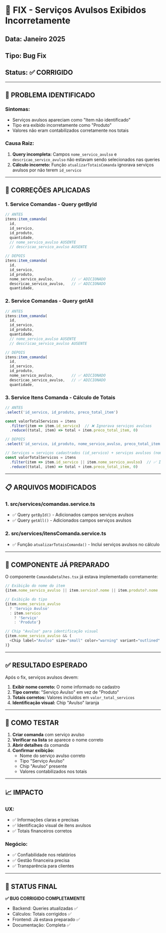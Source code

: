 # 🐛 **FIX - Serviços Avulsos Exibidos Incorretamente**

## **Data:** Janeiro 2025
## **Tipo:** Bug Fix
## **Status:** ✅ **CORRIGIDO**

---

## 🎯 **PROBLEMA IDENTIFICADO**

### **Sintomas:**
- Serviços avulsos apareciam como "Item não identificado" 
- Tipo era exibido incorretamente como "Produto"
- Valores não eram contabilizados corretamente nos totais

### **Causa Raiz:**
1. **Query incompleta:** Campos `nome_servico_avulso` e `descricao_servico_avulso` não estavam sendo selecionados nas queries
2. **Cálculo incorreto:** Função `atualizarTotaisComanda` ignorava serviços avulsos por não terem `id_servico`

---

## 🔧 **CORREÇÕES APLICADAS**

### **1. Service Comandas - Query getById**
```typescript
// ANTES
itens:item_comanda(
  id,
  id_servico,
  id_produto, 
  quantidade,
  // nome_servico_avulso AUSENTE
  // descricao_servico_avulso AUSENTE
  
// DEPOIS  
itens:item_comanda(
  id,
  id_servico,
  id_produto, 
  nome_servico_avulso,        // ✅ ADICIONADO
  descricao_servico_avulso,   // ✅ ADICIONADO
  quantidade,
```

### **2. Service Comandas - Query getAll**
```typescript
// ANTES
itens:item_comanda(
  id,
  id_servico,
  id_produto,
  quantidade,
  // nome_servico_avulso AUSENTE
  // descricao_servico_avulso AUSENTE

// DEPOIS
itens:item_comanda(
  id,
  id_servico,
  id_produto,
  nome_servico_avulso,        // ✅ ADICIONADO
  descricao_servico_avulso,   // ✅ ADICIONADO
  quantidade,
```

### **3. Service Itens Comanda - Cálculo de Totais**
```typescript
// ANTES
.select('id_servico, id_produto, preco_total_item')

const valorTotalServicos = itens
  .filter(item => item.id_servico)  // ❌ Ignorava serviços avulsos
  .reduce((total, item) => total + item.preco_total_item, 0)

// DEPOIS
.select('id_servico, id_produto, nome_servico_avulso, preco_total_item')

// Serviços = serviços cadastrados (id_servico) + serviços avulsos (nome_servico_avulso)
const valorTotalServicos = itens
  .filter(item => item.id_servico || item.nome_servico_avulso)  // ✅ Inclui avulsos
  .reduce((total, item) => total + item.preco_total_item, 0)
```

---

## 📋 **ARQUIVOS MODIFICADOS**

### **1. src/services/comandas.service.ts**
- ✅ Query `getById()` - Adicionados campos serviços avulsos
- ✅ Query `getAll()` - Adicionados campos serviços avulsos

### **2. src/services/itensComanda.service.ts** 
- ✅ Função `atualizarTotaisComanda()` - Inclui serviços avulsos no cálculo

---

## 🎨 **COMPONENTE JÁ PREPARADO**

O componente `ComandaDetalhes.tsx` já estava implementado corretamente:

```typescript
// Exibição do nome do item
{item.nome_servico_avulso || item.servico?.nome || item.produto?.nome || 'Item não identificado'}

// Exibição do tipo
{item.nome_servico_avulso 
  ? 'Serviço Avulso' 
  : item.servico 
    ? 'Serviço' 
    : 'Produto'}

// Chip "Avulso" para identificação visual
{item.nome_servico_avulso && (
  <Chip label="Avulso" size="small" color="warning" variant="outlined" />
)}
```

---

## ✅ **RESULTADO ESPERADO**

Após o fix, serviços avulsos devem:

1. **Exibir nome correto:** O nome informado no cadastro
2. **Tipo correto:** "Serviço Avulso" em vez de "Produto"
3. **Totais corretos:** Valores incluídos em `valor_total_servicos`
4. **Identificação visual:** Chip "Avulso" laranja

---

## 🧪 **COMO TESTAR**

1. **Criar comanda** com serviço avulso
2. **Verificar na lista** se aparece o nome correto
3. **Abrir detalhes** da comanda
4. **Confirmar exibição:**
   - Nome do serviço avulso correto
   - Tipo "Serviço Avulso" 
   - Chip "Avulso" presente
   - Valores contabilizados nos totais

---

## 📈 **IMPACTO**

### **UX:**
- ✅ Informações claras e precisas
- ✅ Identificação visual de itens avulsos
- ✅ Totais financeiros corretos

### **Negócio:**
- ✅ Confiabilidade nos relatórios
- ✅ Gestão financeira precisa
- ✅ Transparência para clientes

---

## 🚀 **STATUS FINAL**

**✅ BUG CORRIGIDO COMPLETAMENTE**

- Backend: Queries atualizadas ✅
- Cálculos: Totais corrigidos ✅  
- Frontend: Já estava preparado ✅
- Documentação: Completa ✅ 